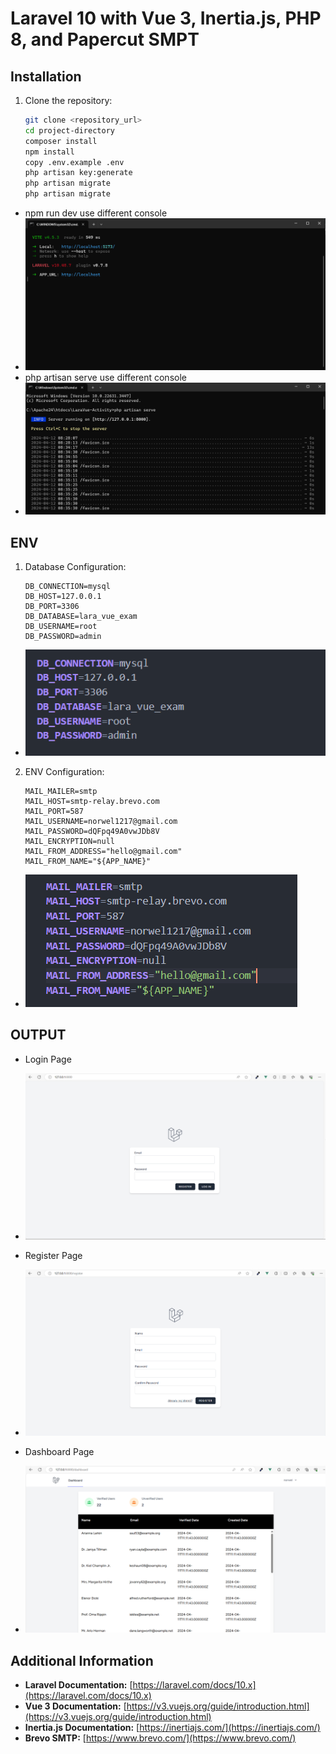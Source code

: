 # Laravel 10 with Vue 3, Inertia.js, PHP 8, and Papercut SMPT

## Installation

1. Clone the repository:
    ```bash
   git clone <repository_url>
   cd project-directory
   composer install
   npm install
   copy .env.example .env
   php artisan key:generate
   php artisan migrate
   php artisan migrate

- npm run dev use different console
- ![alt text](image-6.png)
- php artisan serve use different console
- ![alt text](image-5.png)
## ENV 
1. Database Configuration:
    ```
    DB_CONNECTION=mysql
    DB_HOST=127.0.0.1
    DB_PORT=3306
    DB_DATABASE=lara_vue_exam
    DB_USERNAME=root
    DB_PASSWORD=admin

- ![alt text](image.png)

2. ENV Configuration:
    ```
   MAIL_MAILER=smtp
   MAIL_HOST=smtp-relay.brevo.com
   MAIL_PORT=587
   MAIL_USERNAME=norwel1217@gmail.com
   MAIL_PASSWORD=dQFpq49A0vwJDb8V
   MAIL_ENCRYPTION=null
   MAIL_FROM_ADDRESS="hello@gmail.com"
   MAIL_FROM_NAME="${APP_NAME}"

- ![alt text](image-1.png)

## OUTPUT
- Login Page
- ![alt text](image-2.png)

- Register Page
- ![alt text](image-3.png)

- Dashboard Page
- ![alt text](image-4.png)

## Additional Information

- **Laravel Documentation:** [https://laravel.com/docs/10.x](https://laravel.com/docs/10.x)
- **Vue 3 Documentation:** [https://v3.vuejs.org/guide/introduction.html](https://v3.vuejs.org/guide/introduction.html)
- **Inertia.js Documentation:** [https://inertiajs.com/](https://inertiajs.com/)
- **Brevo SMTP:** [https://www.brevo.com/](https://www.brevo.com/)
